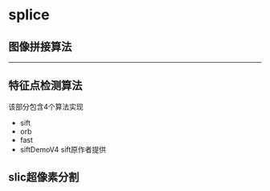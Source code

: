 # splice
## 图像拼接算法
---
## 特征点检测算法
该部分包含4个算法实现
- sift
- orb
- fast
- siftDemoV4  sift原作者提供
## slic超像素分割
## 
